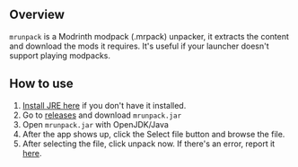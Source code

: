 ## Overview

`mrunpack` is a Modrinth modpack (.mrpack) unpacker, it extracts the content and download the mods it requires.
It's useful if your launcher doesn't support playing modpacks.

## How to use

1. [Install JRE here](https://adoptium.net/temurin/releases/?package=jre&os=windows) if you don't have it installed.
2. Go to [releases](https://github.com/znemux/mrunpack/releases/latest) and download `mrunpack.jar`
3. Open `mrunpack.jar` with OpenJDK/Java
4. After the app shows up, click the Select file button and browse the file.
5. After selecting the file, click unpack now. If there's an error, report it [here](https://github.com/znemux/mrunpack/issues).
